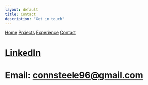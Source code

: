 ```yaml
---
layout: default
title: Contact
description: "Get in touch"
---
```


<div class="navigation-container">
    <div class="navigation">
            <a href="../">Home</a>
            <a href="./projects.html">Projects</a>
            <a href="./experience.html">Experience</a>
            <a href="./contact.html">Contact</a>
    </div>
</div>



# <a href="https://www.linkedin.com/in/connor-steele-910138117/">LinkedIn</a>
# Email: connsteele96@gmail.com
